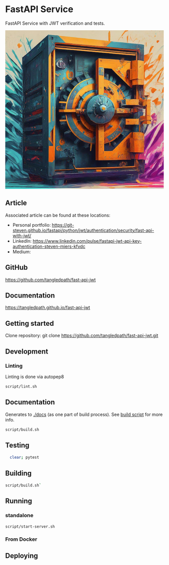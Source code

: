 # FastAPI Service 
FastAPI Service with JWT verification and tests.

![](https://raw.githubusercontent.com/tangledpath/fast-api-jwt/master/fast_api_jwt_sm.png)

## Article
Associated article can be found at these locations:
* Personal portfolio: https://git-steven.github.io/fastapi/python/jwt/authentication/security/fast-api-with-jwt/
* LinkedIn: https://www.linkedin.com/pulse/fastapi-jwt-api-key-authentication-steven-miers-kfvdc
* Medium:

## GitHub
https://github.com/tangledpath/fast-api-jwt

## Documentation
https://tangledpath.github.io/fast-api-jwt

## Getting started
Clone repository:
git clone https://github.com/tangledpath/fast-api-jwt.git

## Development
### Linting 
Linting is done via autopep8
```bash
script/lint.sh
```

## Documentation
Generates to [./docs](docs) (as one part of build process).  See [build script](script/build.sh) for more info.
```bash
script/build.sh
```

## Testing
```bash
  clear; pytest
```

## Building
```bash
script/build.sh`
```

## Running 
### standalone
```bash
script/start-server.sh
```

### From Docker

## Deploying
